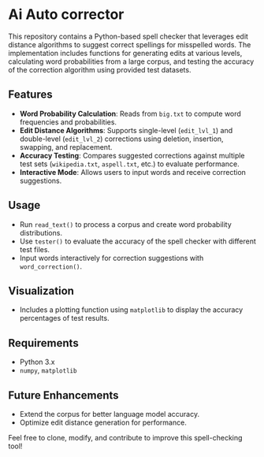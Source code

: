 
# Ai Auto corrector

This repository contains a Python-based spell checker that leverages edit distance algorithms to suggest correct spellings for misspelled words. The implementation includes functions for generating edits at various levels, calculating word probabilities from a large corpus, and testing the accuracy of the correction algorithm using provided test datasets.

## Features
- **Word Probability Calculation**: Reads from `big.txt` to compute word frequencies and probabilities.
- **Edit Distance Algorithms**: Supports single-level (`edit_lvl_1`) and double-level (`edit_lvl_2`) corrections using deletion, insertion, swapping, and replacement.
- **Accuracy Testing**: Compares suggested corrections against multiple test sets (`wikipedia.txt`, `aspell.txt`, etc.) to evaluate performance.
- **Interactive Mode**: Allows users to input words and receive correction suggestions.

## Usage
- Run `read_text()` to process a corpus and create word probability distributions.
- Use `tester()` to evaluate the accuracy of the spell checker with different test files.
- Input words interactively for correction suggestions with `word_correction()`.

## Visualization
- Includes a plotting function using `matplotlib` to display the accuracy percentages of test results.

## Requirements
- Python 3.x
- `numpy`, `matplotlib`

## Future Enhancements
- Extend the corpus for better language model accuracy.
- Optimize edit distance generation for performance.

Feel free to clone, modify, and contribute to improve this spell-checking tool!
